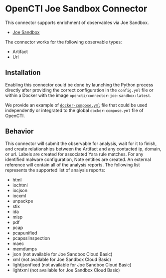# OpenCTI Joe Sandbox Connector

This connector supports enrichment of observables via Joe Sandbox.
* [Joe Sandbox](https://www.joesecurity.com/)

The connector works for the following observable types:

* Artifact
* Url

## Installation

Enabling this connector could be done by launching the Python process directly
after providing the correct configuration in the `config.yml` file or within a
Docker with the image `opencti/connector-joe-sandbox:latest`.

We provide an example of [`docker-compose.yml`](docker-compose.yml) file that
could be used independently or integrated to the global `docker-compose.yml`
file of OpenCTI.

## Behavior

This connector will submit the observable for analysis, wait for it to finish,
and create relationships between the Artifact and any contacted ip, domain, or url.
Labels are created for associated Yara rule matches.
For any identified malware configuration, Note entities are created.
An external reference will contain all of the analysis reports. The following
list represents the supported list of analysis reports:

* html
* iochtml
* iocjson
* iocxml
* unpackpe
* stix
* ida
* misp
* pdf
* pcap
* pcapunified
* pcapsslinspection
* maec
* memdumps
* json (not available for Joe Sandbox Cloud Basic)
* xml (not available for Joe Sandbox Cloud Basic)
* lightjsonfixed (not available for Joe Sandbox Cloud Basic)
* lightxml (not available for Joe Sandbox Cloud Basic)